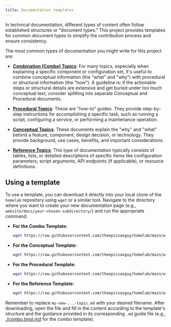 ```yaml
---
title: Documentation templates
---
```


In technical documentation, different types of content often follow established structures or "document types." This
project provides templates for common document types to simplify the contribution process and ensure consistency.

The most common types of documentation you might write for this project are:

- [**Combination (Combo) Topics**](./combo.tmpl.md): For many topics, especially when explaining a specific component or
  configuration set, it's useful to combine conceptual information (the "what" and "why") with procedural or structural
  information (the "how"). A guideline is: if the actionable steps or structural details are extensive and get buried
  under too much conceptual text, consider splitting into separate Conceptual and Procedural documents.

- [**Procedural Topics**](./procedural.tmpl.md): These are "how-to" guides. They provide step-by-step instructions for
  accomplishing a specific task, such as running a script, configuring a service, or performing a maintenance operation.

- [**Conceptual Topics**](./conceptual.tmpl.md): These documents explain the "why" and "what" behind a feature,
  component, design decision, or technology. They provide background, use cases, benefits, and important considerations.

- [**Reference Topics**](./reference.tmpl.md): This type of documentation typically consists of tables, lists, or
  detailed descriptions of specific items like configuration parameters, script arguments, API endpoints (if
  applicable), or resource definitions.

## Using a template

To use a template, you can download it directly into your local clone of the `homelab` repository using `wget` or a
similar tool. Navigate to the directory where you want to create your new documentation page (e.g.,
`website/docs/your-chosen-subdirectory/`) and run the appropriate command:

- **For the Combo Template:**

  ```bash
  wget https://raw.githubusercontent.com/theepicsaxguy/homelab/main/website/docs/writing-documentation/templates/combo.tmpl.md -O my-new-combo-topic.md
  ```

- **For the Conceptual Template:**

  ```bash
  wget https://raw.githubusercontent.com/theepicsaxguy/homelab/main/website/docs/writing-documentation/templates/conceptual.tmpl.md -O my-new-conceptual-topic.md
  ```

- **For the Procedural Template:**

  ```bash
  wget https://raw.githubusercontent.com/theepicsaxguy/homelab/main/website/docs/writing-documentation/templates/procedural.tmpl.md -O my-new-procedural-topic.md
  ```

- **For the Reference Template:**
  ```bash
  wget https://raw.githubusercontent.com/theepicsaxguy/homelab/main/website/docs/writing-documentation/templates/reference.tmpl.md -O my-new-reference-topic.md
  ```

Remember to replace `my-new-...-topic.md` with your desired filename. After downloading, open the file and fill in the
content according to the template's structure and the guidance provided in its corresponding `.md` guide file (e.g.,
[./combo.tmpl.md](./combo.tmpl.md) for the combo template).
